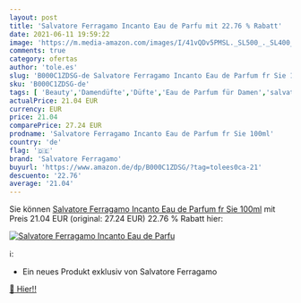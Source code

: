 ```yaml
---
layout: post
title: 'Salvatore Ferragamo Incanto Eau de Parfu mit 22.76 % Rabatt'
date: 2021-06-11 19:59:22
image: 'https://m.media-amazon.com/images/I/41vQDv5PMSL._SL500_._SL400_.jpg'
comments: true
category: ofertas
author: 'tole.es'
slug: 'B000C1ZDSG-de Salvatore Ferragamo Incanto Eau de Parfum fr Sie 100ml'
sku: 'B000C1ZDSG-de'
tags: [ 'Beauty','Damendüfte','Düfte','Eau de Parfum für Damen','salvatore ferragamo', ]
actualPrice: 21.04 EUR
currency: EUR
price: 21.04
comparePrice: 27.24 EUR
prodname: 'Salvatore Ferragamo Incanto Eau de Parfum fr Sie 100ml'
country: 'de'
flag: '🇩🇪'
brand: 'Salvatore Ferragamo'
buyurl: 'https://www.amazon.de/dp/B000C1ZDSG/?tag=tolees0ca-21'
descuento: '22.76'
average: '21.04'
---
```


Sie können [Salvatore Ferragamo Incanto Eau de Parfum fr Sie 100ml](https://www.amazon.de/dp/B000C1ZDSG/?tag=tolees0ca-21) mit Preis 21.04 EUR (original: 27.24 EUR) 22.76 % Rabatt hier:

[![Salvatore Ferragamo Incanto Eau de Parfu](https://m.media-amazon.com/images/I/41vQDv5PMSL._SL500_._SL400_.jpg)](https://www.amazon.de/dp/B000C1ZDSG/?tag=tolees0ca-21)

ℹ️:

- Ein neues Produkt exklusiv von Salvatore Ferragamo

[🛒 Hier!!](https://www.amazon.de/dp/B000C1ZDSG/?tag=tolees0ca-21)
